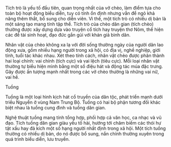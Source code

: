 Tích trò là yếu tố đầu tiên, quan trọng nhất của vở chèo, làm điểm tựa cho toàn bộ hoạt động biểu diễn, tuy có tính ổn định nhưng vẫn để ngỏ khả năng thêm thắt, bổ sung cho diễn viên. Vì thế, một tích trò có nhiều dị bản là một sáng tạo mang tính tập thể. Tích trò của chèo dân gian (tích chèo) thường được xây dựng dựa vào truyện cổ tích hay truyện thơ Nôm, thể hiện các đề tài sinh hoạt, đạo đức gắn gủi với khán giả bình dân.

Nhân vật của chèo không xa lạ với đời sống thường ngày của người dân lao động xưa, gồm nhiều hạng người trong xã hội, có địa vị, nghề nghiệp, giới tính, tuổi tác khác nhau. Xét theo tính cách, nhân vật chèo được phân thành hai loại chính: vai chính (tích cực) và vai lệch (tiêu cực). Mỗi loại nhân vật thường tự biểu hiện mình bằng một số điệu hát và động tác múa đặc trưng. Gây được ấn tượng mạnh nhất trong các vở chèo thường là những vai nữ, vai hề.

Tuồng

Tuồng là một loại hình kịch hát cổ truyền của dân tộc, phát triển mạnh dưới triều Nguyễn ở vùng Nam Trung Bộ. Tuồng có hai bộ phận tương đối khác biệt nhau là tuồng cung đình và tuồng dân gian.

Nghệ thuật tuồng mang tính tổng hợp, phối hợp cả văn học, ca nhạc và vũ đạo. Tích tuồng dân gian giàu yếu tố hài, hướng tới châm biếm các thói hư tật xấu hay đả kích một số hạng người nhất định trong xã hội. Một tích tuồng thường có nhiều dị bản, do nó được bổ sung, nắn chỉnh thường xuyên trong quá trình biểu diễn, lưu truyền.